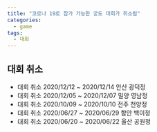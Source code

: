 ```yaml
---
title: "코로나 19로 참가 가능한 궁도 대회가 취소됨"
categories:
  - game
tags:
  - 대회
---
```


## 대회 취소

- 대회 취소 2020/12/12 ~ 2020/12/14	안산 광덕정
- 대회 취소 2020/12/05 ~ 2020/12/07	밀양 영남정
- 대회 취소 2020/10/09 ~ 2020/10/10	전주 천양정
- 대회 취소 2020/06/27 ~ 2020/06/29	함안 백이정
- 대회 취소 2020/06/20 ~ 2020/06/22	울산 공원정